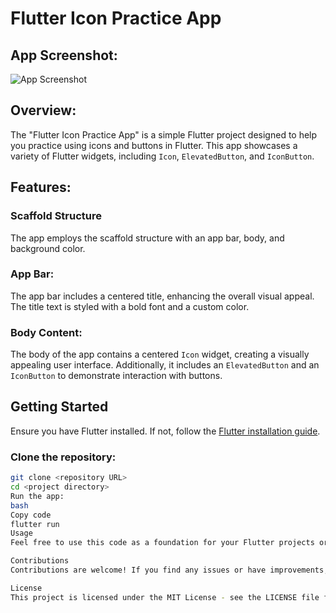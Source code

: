# Flutter Icon Practice App

## App Screenshot:

![App Screenshot]()

## Overview:
The "Flutter Icon Practice App" is a simple Flutter project designed to help you practice using icons and buttons in Flutter. This app showcases a variety of Flutter widgets, including `Icon`, `ElevatedButton`, and `IconButton`.

## Features:
### Scaffold Structure
The app employs the scaffold structure with an app bar, body, and background color.

### App Bar:
The app bar includes a centered title, enhancing the overall visual appeal. The title text is styled with a bold font and a custom color.

### Body Content:
The body of the app contains a centered `Icon` widget, creating a visually appealing user interface. Additionally, it includes an `ElevatedButton` and an `IconButton` to demonstrate interaction with buttons.

## Getting Started
Ensure you have Flutter installed. If not, follow the [Flutter installation guide](https://flutter.dev/docs/get-started/install).

### Clone the repository:

```bash
git clone <repository URL>
cd <project directory>
Run the app:
bash
Copy code
flutter run
Usage
Feel free to use this code as a foundation for your Flutter projects or as a learning resource to understand how to work with icons and buttons in Flutter.

Contributions
Contributions are welcome! If you find any issues or have improvements, please open an issue or submit a pull request.

License
This project is licensed under the MIT License - see the LICENSE file for details.
